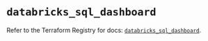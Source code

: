 # `databricks_sql_dashboard`

Refer to the Terraform Registry for docs: [`databricks_sql_dashboard`](https://registry.terraform.io/providers/databricks/databricks/1.48.0/docs/resources/sql_dashboard).
